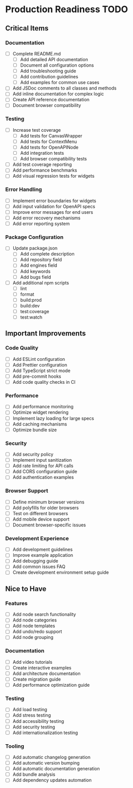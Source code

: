 # Production Readiness TODO

## Critical Items

### Documentation
- [ ] Complete README.md
  - [ ] Add detailed API documentation
  - [ ] Document all configuration options
  - [ ] Add troubleshooting guide
  - [ ] Add contribution guidelines
  - [ ] Add examples for common use cases
- [ ] Add JSDoc comments to all classes and methods
- [ ] Add inline documentation for complex logic
- [ ] Create API reference documentation
- [ ] Document browser compatibility

### Testing
- [ ] Increase test coverage
  - [ ] Add tests for CanvasWrapper
  - [ ] Add tests for ContextMenu
  - [ ] Add tests for OpenAPINode
  - [ ] Add integration tests
  - [ ] Add browser compatibility tests
- [ ] Add test coverage reporting
- [ ] Add performance benchmarks
- [ ] Add visual regression tests for widgets

### Error Handling
- [ ] Implement error boundaries for widgets
- [ ] Add input validation for OpenAPI specs
- [ ] Improve error messages for end users
- [ ] Add error recovery mechanisms
- [ ] Add error reporting system

### Package Configuration
- [ ] Update package.json
  - [ ] Add complete description
  - [ ] Add repository field
  - [ ] Add engines field
  - [ ] Add keywords
  - [ ] Add bugs field
- [ ] Add additional npm scripts
  - [ ] lint
  - [ ] format
  - [ ] build:prod
  - [ ] build:dev
  - [ ] test:coverage
  - [ ] test:watch

## Important Improvements

### Code Quality
- [ ] Add ESLint configuration
- [ ] Add Prettier configuration
- [ ] Add TypeScript strict mode
- [ ] Add pre-commit hooks
- [ ] Add code quality checks in CI

### Performance
- [ ] Add performance monitoring
- [ ] Optimize widget rendering
- [ ] Implement lazy loading for large specs
- [ ] Add caching mechanisms
- [ ] Optimize bundle size

### Security
- [ ] Add security policy
- [ ] Implement input sanitization
- [ ] Add rate limiting for API calls
- [ ] Add CORS configuration guide
- [ ] Add authentication examples

### Browser Support
- [ ] Define minimum browser versions
- [ ] Add polyfills for older browsers
- [ ] Test on different browsers
- [ ] Add mobile device support
- [ ] Document browser-specific issues

### Development Experience
- [ ] Add development guidelines
- [ ] Improve example application
- [ ] Add debugging guide
- [ ] Add common issues FAQ
- [ ] Create development environment setup guide

## Nice to Have

### Features
- [ ] Add node search functionality
- [ ] Add node categories
- [ ] Add node templates
- [ ] Add undo/redo support
- [ ] Add node grouping

### Documentation
- [ ] Add video tutorials
- [ ] Create interactive examples
- [ ] Add architecture documentation
- [ ] Create migration guide
- [ ] Add performance optimization guide

### Testing
- [ ] Add load testing
- [ ] Add stress testing
- [ ] Add accessibility testing
- [ ] Add security testing
- [ ] Add internationalization testing

### Tooling
- [ ] Add automatic changelog generation
- [ ] Add automatic version bumping
- [ ] Add automatic documentation generation
- [ ] Add bundle analysis
- [ ] Add dependency updates automation
